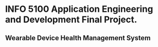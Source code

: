 # INFO 5100 Application Engineering and Development Final Project. 
## Wearable Device Health Management System

